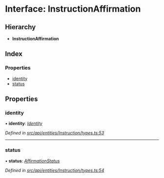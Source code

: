 # Interface: InstructionAffirmation

## Hierarchy

* **InstructionAffirmation**

## Index

### Properties

* [identity](instructionaffirmation.md#identity)
* [status](instructionaffirmation.md#status)

## Properties

###  identity

• **identity**: *[Identity](../classes/identity.md)*

*Defined in [src/api/entities/Instruction/types.ts:53](https://github.com/PolymathNetwork/polymesh-sdk/blob/44d12f59/src/api/entities/Instruction/types.ts#L53)*

___

###  status

• **status**: *[AffirmationStatus](../enums/affirmationstatus.md)*

*Defined in [src/api/entities/Instruction/types.ts:54](https://github.com/PolymathNetwork/polymesh-sdk/blob/44d12f59/src/api/entities/Instruction/types.ts#L54)*
